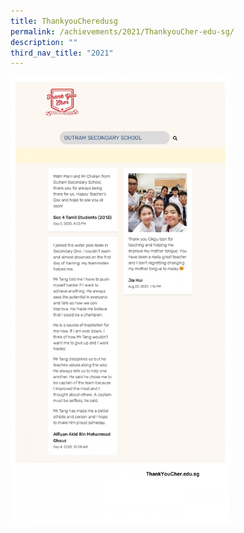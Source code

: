 ```yaml
---
title: ThankyouCheredusg
permalink: /achievements/2021/ThankyouCher-edu-sg/
description: ""
third_nav_title: "2021"
---
```



<div>


<div style="float: left">

<a href="[https://www-broadricksec-moe-edu-sg-admin.cwp.sg/cca/uniformed-groups/red-cross](https://www-broadricksec-moe-edu-sg-admin.cwp.sg/cca/uniformed-groups/red-cross)">

<img style="width:70%;height:50%" src="/images/Achievements/2021/ThankyouCher/Thank%20you%20cher%20outram-secondary-school-page-001.jpg">


</a>

</div>

<div>

</div>

</div>

